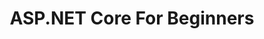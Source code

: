 ---
type: workshop
id: aspnet-core-for-beginners
title: ASP.NET Core For Beginners
img: assets/presentations/workshop.svg
link: https://github.com/dotnet-presentations/aspnetcore-for-beginners
content: Are you completely new to .NET? No problem! Here’s a half day workshop for developers who have no experience with .NET Core or ASP.NET. We’ll start with the basics and build up to a movie database website with search.
---